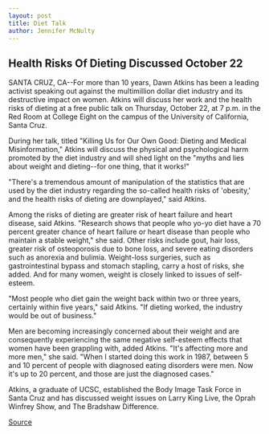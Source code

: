 ```yaml
---
layout: post
title: Diet Talk
author: Jennifer McNulty
---
```


## Health Risks Of Dieting Discussed October 22

SANTA CRUZ, CA--For more than 10 years, Dawn Atkins has been a leading activist speaking out against the multimillion dollar diet industry and its destructive impact on women. Atkins will discuss her work and the health risks of dieting at a free public talk on Thursday, October 22, at 7 p.m. in the Red Room at College Eight on the campus of the University of California, Santa Cruz.

During her talk, titled "Killing Us for Our Own Good: Dieting and Medical Misinformation," Atkins will discuss the physical and psychological harm promoted by the diet industry and will shed light on the "myths and lies about weight and dieting--for one thing, that it works!"

"There's a tremendous amount of manipulation of the statistics that are used by the diet industry regarding the so-called health risks of 'obesity,' and the health risks of dieting are downplayed," said Atkins.

Among the risks of dieting are greater risk of heart failure and heart disease, said Atkins. "Research shows that people who yo-yo diet have a 70 percent greater chance of heart failure or heart disease than people who maintain a stable weight," she said. Other risks include gout, hair loss, greater risk of osteoporosis due to bone loss, and severe eating disorders such as anorexia and bulimia. Weight-loss surgeries, such as gastrointestinal bypass and stomach stapling, carry a host of risks, she added. And for many women, weight is closely linked to issues of self- esteem.

"Most people who diet gain the weight back within two or three years, certainly within five years," said Atkins. "If dieting worked, the industry would be out of business."

Men are becoming increasingly concerned about their weight and are consequently experiencing the same negative self-esteem effects that women have been grappling with, added Atkins. "It's affecting more and more men," she said. "When I started doing this work in 1987, between 5 and 10 percent of people with diagnosed eating disorders were men. Now it's up to 20 percent, and those are just the diagnosed cases."

Atkins, a graduate of UCSC, established the Body Image Task Force in Santa Cruz and has discussed weight issues on Larry King Live, the Oprah Winfrey Show, and The Bradshaw Difference.

[Source](http://www1.ucsc.edu/news_events/press_releases/archive/98-99/10-98/diet.htm "Permalink to UC Santa Cruz: Diet Talk")